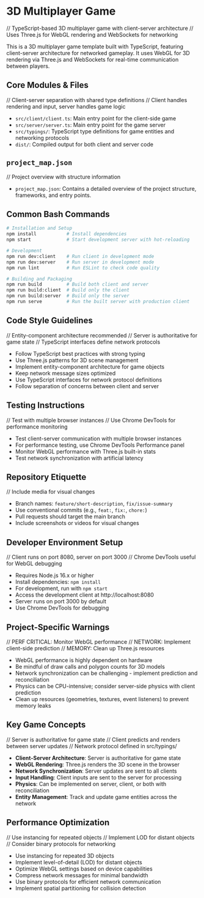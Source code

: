 # 3D Multiplayer Game

// TypeScript-based 3D multiplayer game with client-server architecture
// Uses Three.js for WebGL rendering and WebSockets for networking

This is a 3D multiplayer game template built with TypeScript, featuring client-server architecture for networked gameplay. It uses WebGL for 3D rendering via Three.js and WebSockets for real-time communication between players.

## Core Modules & Files

// Client-server separation with shared type definitions
// Client handles rendering and input, server handles game logic

- `src/client/client.ts`: Main entry point for the client-side game
- `src/server/server.ts`: Main entry point for the game server
- `src/typings/`: TypeScript type definitions for game entities and networking protocols
- `dist/`: Compiled output for both client and server code

## `project_map.json`

// Project overview with structure information

- `project_map.json`: Contains a detailed overview of the project structure, frameworks, and entry points.

## Common Bash Commands

```bash
# Installation and Setup
npm install           # Install dependencies
npm start             # Start development server with hot-reloading

# Development
npm run dev:client    # Run client in development mode
npm run dev:server    # Run server in development mode
npm run lint          # Run ESLint to check code quality

# Building and Packaging
npm run build         # Build both client and server
npm run build:client  # Build only the client
npm run build:server  # Build only the server
npm run serve         # Run the built server with production client
```

## Code Style Guidelines

// Entity-component architecture recommended
// Server is authoritative for game state
// TypeScript interfaces define network protocols

- Follow TypeScript best practices with strong typing
- Use Three.js patterns for 3D scene management
- Implement entity-component architecture for game objects
- Keep network message sizes optimized
- Use TypeScript interfaces for network protocol definitions
- Follow separation of concerns between client and server

## Testing Instructions

// Test with multiple browser instances
// Use Chrome DevTools for performance monitoring

- Test client-server communication with multiple browser instances
- For performance testing, use Chrome DevTools Performance panel
- Monitor WebGL performance with Three.js built-in stats
- Test network synchronization with artificial latency

## Repository Etiquette

// Include media for visual changes

- Branch names: `feature/short-description`, `fix/issue-summary`
- Use conventional commits (e.g., `feat:`, `fix:`, `chore:`)
- Pull requests should target the main branch
- Include screenshots or videos for visual changes

## Developer Environment Setup

// Client runs on port 8080, server on port 3000
// Chrome DevTools useful for WebGL debugging

- Requires Node.js 16.x or higher
- Install dependencies: `npm install`
- For development, run with `npm start`
- Access the development client at http://localhost:8080
- Server runs on port 3000 by default
- Use Chrome DevTools for debugging

## Project-Specific Warnings

// PERF CRITICAL: Monitor WebGL performance
// NETWORK: Implement client-side prediction
// MEMORY: Clean up Three.js resources

- WebGL performance is highly dependent on hardware
- Be mindful of draw calls and polygon counts for 3D models
- Network synchronization can be challenging - implement prediction and reconciliation
- Physics can be CPU-intensive; consider server-side physics with client prediction
- Clean up resources (geometries, textures, event listeners) to prevent memory leaks

## Key Game Concepts

// Server is authoritative for game state
// Client predicts and renders between server updates
// Network protocol defined in src/typings/

- **Client-Server Architecture**: Server is authoritative for game state
- **WebGL Rendering**: Three.js renders the 3D scene in the browser
- **Network Synchronization**: Server updates are sent to all clients
- **Input Handling**: Client inputs are sent to the server for processing
- **Physics**: Can be implemented on server, client, or both with reconciliation
- **Entity Management**: Track and update game entities across the network

## Performance Optimization

// Use instancing for repeated objects
// Implement LOD for distant objects
// Consider binary protocols for networking

- Use instancing for repeated 3D objects
- Implement level-of-detail (LOD) for distant objects
- Optimize WebGL settings based on device capabilities
- Compress network messages for minimal bandwidth
- Use binary protocols for efficient network communication
- Implement spatial partitioning for collision detection